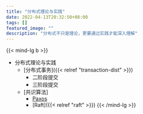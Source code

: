 ```yaml
---
title: "分布式理论与实践"
date: 2022-04-13T20:32:50+08:00
tags: []
featured_image: ""
description: "分布式不只是理论，更要通过实践才能深入理解"
---
```


{{< mind-lg b >}}
- 分布式理论与实践
    - [分布式事务]({{< relref "transaction-dist" >}})
        - 二阶段提交
        - 三阶段提交
    - [共识算法]
        - [Paxos](#)
        - [Raft]({{< relref "raft" >}})
{{< /mind-lg >}}
